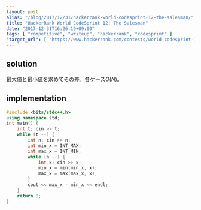 ```yaml
---
layout: post
alias: "/blog/2017/12/31/hackerrank-world-codesprint-12-the-salesman/"
title: "HackerRank World CodeSprint 12: The Salesman"
date: "2017-12-31T16:26:19+09:00"
tags: [ "competitive", "writeup", "hackerrank", "codesprint" ]
"target_url": [ "https://www.hackerrank.com/contests/world-codesprint-12/challenges/the-salesman" ]
---
```


## solution

最大値と最小値を求めてその差。各ケース$O(N)$。

## implementation

``` c++
#include <bits/stdc++.h>
using namespace std;
int main() {
    int t; cin >> t;
    while (t --) {
        int n; cin >> n;
        int min_x = INT_MAX;
        int max_x = INT_MIN;
        while (n --) {
            int x; cin >> x;
            min_x = min(min_x, x);
            max_x = max(max_x, x);
        }
        cout << max_x - min_x << endl;
    }
    return 0;
}
```
